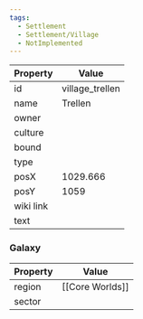 ```yaml
---
tags:
  - Settlement
  - Settlement/Village
  - NotImplemented
---
```


| Property  | Value           |
| --------- | --------------- |
| id        | village_trellen |
| name      | Trellen         |
| owner     |                 |
| culture   |                 |
| bound     |                 |
| type      |                 |
| posX      | 1029.666        |
| posY      | 1059            |
| wiki link |                 |
| text      |                 |

### Galaxy
| Property | Value           |
| -------- | --------------- |
| region   | [[Core Worlds]] |
| sector   |                 |
